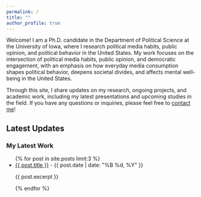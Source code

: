 ```yaml
---
permalink: /
title: ""
author_profile: true
---
```


Welcome! I am a Ph.D. candidate in the Department of Political Science at the University of Iowa, where I research political media habits, public opinion, and political behavior in the United States. My work focuses on the intersection of political media habits, public opinion, and democratic engagement, with an emphasis on how everyday media consumption shapes political behavior, deepens societal divides, and affects mental well-being in the United States.

Through this site, I share updates on my research, ongoing projects, and academic work, including my latest presentations and upcoming studies in the field. If you have any questions or inquiries, please feel free to [contact me](mailto:simal-gerot@uiowa.edu)!

## Latest Updates

### My Latest Work

<ul>
  {% for post in site.posts limit:3 %}
    <li>
      <a href="{{ post.url }}">{{ post.title }}</a> - {{ post.date | date: "%B %d, %Y" }}
      <p>{{ post.excerpt }}</p>
    </li>
  {% endfor %}
</ul>
